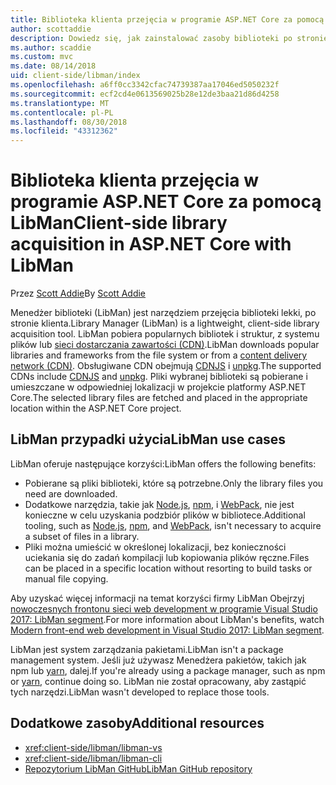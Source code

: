 ```yaml
---
title: Biblioteka klienta przejęcia w programie ASP.NET Core za pomocą LibMan
author: scottaddie
description: Dowiedz się, jak zainstalować zasoby biblioteki po stronie klienta w projektach programu ASP.NET Core za pomocą Menedżera biblioteki (LibMan).
ms.author: scaddie
ms.custom: mvc
ms.date: 08/14/2018
uid: client-side/libman/index
ms.openlocfilehash: a6ff0cc3342cfac74739387aa17046ed5050232f
ms.sourcegitcommit: ecf2cd4e0613569025b28e12de3baa21d86d4258
ms.translationtype: MT
ms.contentlocale: pl-PL
ms.lasthandoff: 08/30/2018
ms.locfileid: "43312362"
---
```

# <a name="client-side-library-acquisition-in-aspnet-core-with-libman"></a><span data-ttu-id="d048a-103">Biblioteka klienta przejęcia w programie ASP.NET Core za pomocą LibMan</span><span class="sxs-lookup"><span data-stu-id="d048a-103">Client-side library acquisition in ASP.NET Core with LibMan</span></span>

<span data-ttu-id="d048a-104">Przez [Scott Addie](https://twitter.com/Scott_Addie)</span><span class="sxs-lookup"><span data-stu-id="d048a-104">By [Scott Addie](https://twitter.com/Scott_Addie)</span></span>

<span data-ttu-id="d048a-105">Menedżer biblioteki (LibMan) jest narzędziem przejęcia biblioteki lekki, po stronie klienta.</span><span class="sxs-lookup"><span data-stu-id="d048a-105">Library Manager (LibMan) is a lightweight, client-side library acquisition tool.</span></span> <span data-ttu-id="d048a-106">LibMan pobiera popularnych bibliotek i struktur, z systemu plików lub [sieci dostarczania zawartości (CDN)](https://wikipedia.org/wiki/Content_delivery_network).</span><span class="sxs-lookup"><span data-stu-id="d048a-106">LibMan downloads popular libraries and frameworks from the file system or from a [content delivery network (CDN)](https://wikipedia.org/wiki/Content_delivery_network).</span></span> <span data-ttu-id="d048a-107">Obsługiwane CDN obejmują [CDNJS](https://cdnjs.com/) i [unpkg](https://unpkg.com/#/).</span><span class="sxs-lookup"><span data-stu-id="d048a-107">The supported CDNs include [CDNJS](https://cdnjs.com/) and [unpkg](https://unpkg.com/#/).</span></span> <span data-ttu-id="d048a-108">Pliki wybranej biblioteki są pobierane i umieszczane w odpowiedniej lokalizacji w projekcie platformy ASP.NET Core.</span><span class="sxs-lookup"><span data-stu-id="d048a-108">The selected library files are fetched and placed in the appropriate location within the ASP.NET Core project.</span></span>

## <a name="libman-use-cases"></a><span data-ttu-id="d048a-109">LibMan przypadki użycia</span><span class="sxs-lookup"><span data-stu-id="d048a-109">LibMan use cases</span></span>

<span data-ttu-id="d048a-110">LibMan oferuje następujące korzyści:</span><span class="sxs-lookup"><span data-stu-id="d048a-110">LibMan offers the following benefits:</span></span>

* <span data-ttu-id="d048a-111">Pobierane są pliki biblioteki, które są potrzebne.</span><span class="sxs-lookup"><span data-stu-id="d048a-111">Only the library files you need are downloaded.</span></span>
* <span data-ttu-id="d048a-112">Dodatkowe narzędzia, takie jak [Node.js](https://nodejs.org), [npm](https://www.npmjs.com), i [WebPack](https://webpack.js.org), nie jest konieczne w celu uzyskania podzbiór plików w bibliotece.</span><span class="sxs-lookup"><span data-stu-id="d048a-112">Additional tooling, such as [Node.js](https://nodejs.org), [npm](https://www.npmjs.com), and [WebPack](https://webpack.js.org), isn't necessary to acquire a subset of files in a library.</span></span>
* <span data-ttu-id="d048a-113">Pliki można umieścić w określonej lokalizacji, bez konieczności uciekania się do zadań kompilacji lub kopiowania plików ręczne.</span><span class="sxs-lookup"><span data-stu-id="d048a-113">Files can be placed in a specific location without resorting to build tasks or manual file copying.</span></span>

<span data-ttu-id="d048a-114">Aby uzyskać więcej informacji na temat korzyści firmy LibMan Obejrzyj [nowoczesnych frontonu sieci web development w programie Visual Studio 2017: LibMan segment](https://channel9.msdn.com/Events/Build/2017/B8073#time=43m34s).</span><span class="sxs-lookup"><span data-stu-id="d048a-114">For more information about LibMan's benefits, watch [Modern front-end web development in Visual Studio 2017: LibMan segment](https://channel9.msdn.com/Events/Build/2017/B8073#time=43m34s).</span></span>

<span data-ttu-id="d048a-115">LibMan jest system zarządzania pakietami.</span><span class="sxs-lookup"><span data-stu-id="d048a-115">LibMan isn't a package management system.</span></span> <span data-ttu-id="d048a-116">Jeśli już używasz Menedżera pakietów, takich jak npm lub [yarn](https://yarnpkg.com), dalej.</span><span class="sxs-lookup"><span data-stu-id="d048a-116">If you're already using a package manager, such as npm or [yarn](https://yarnpkg.com), continue doing so.</span></span> <span data-ttu-id="d048a-117">LibMan nie został opracowany, aby zastąpić tych narzędzi.</span><span class="sxs-lookup"><span data-stu-id="d048a-117">LibMan wasn't developed to replace those tools.</span></span>

## <a name="additional-resources"></a><span data-ttu-id="d048a-118">Dodatkowe zasoby</span><span class="sxs-lookup"><span data-stu-id="d048a-118">Additional resources</span></span>

* <xref:client-side/libman/libman-vs>
* <xref:client-side/libman/libman-cli>
* [<span data-ttu-id="d048a-119">Repozytorium LibMan GitHub</span><span class="sxs-lookup"><span data-stu-id="d048a-119">LibMan GitHub repository</span></span>](https://github.com/aspnet/LibraryManager)
